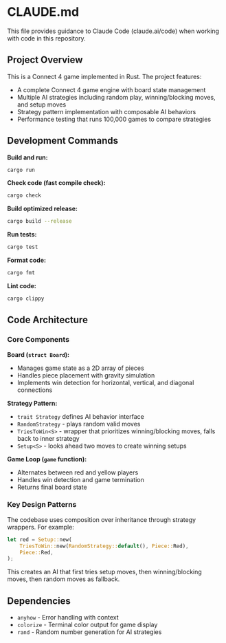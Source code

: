 # CLAUDE.md

This file provides guidance to Claude Code (claude.ai/code) when working with code in this repository.

## Project Overview

This is a Connect 4 game implemented in Rust. The project features:
- A complete Connect 4 game engine with board state management
- Multiple AI strategies including random play, winning/blocking moves, and setup moves
- Strategy pattern implementation with composable AI behaviors
- Performance testing that runs 100,000 games to compare strategies

## Development Commands

**Build and run:**
```bash
cargo run
```

**Check code (fast compile check):**
```bash
cargo check
```

**Build optimized release:**
```bash
cargo build --release
```

**Run tests:**
```bash
cargo test
```

**Format code:**
```bash
cargo fmt
```

**Lint code:**
```bash
cargo clippy
```

## Code Architecture

### Core Components

**Board (`struct Board`):**
- Manages game state as a 2D array of pieces
- Handles piece placement with gravity simulation
- Implements win detection for horizontal, vertical, and diagonal connections

**Strategy Pattern:**
- `trait Strategy` defines AI behavior interface
- `RandomStrategy` - plays random valid moves
- `TriesToWin<S>` - wrapper that prioritizes winning/blocking moves, falls back to inner strategy
- `Setup<S>` - looks ahead two moves to create winning setups

**Game Loop (`game` function):**
- Alternates between red and yellow players
- Handles win detection and game termination
- Returns final board state

### Key Design Patterns

The codebase uses composition over inheritance through strategy wrappers. For example:
```rust
let red = Setup::new(
    TriesToWin::new(RandomStrategy::default(), Piece::Red),
    Piece::Red,
);
```

This creates an AI that first tries setup moves, then winning/blocking moves, then random moves as fallback.

## Dependencies

- `anyhow` - Error handling with context
- `colorize` - Terminal color output for game display
- `rand` - Random number generation for AI strategies
